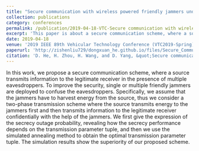 ```yaml
---
title: "Secure communication with wireless powered friendly jammers under multiple eavesdroppers"
collection: publications
category: conferences
permalink: /publication/2019-04-18-VTC-Secure communication with wireless powered friendly jammers under multiple eavesdroppers-number-2
excerpt: 'This paper is about a secure communication scheme, where a source transmits information to the legitimate receiver in the presence of multiple eavesdroppers.'
date: 2019-04-18
venue: '2019 IEEE 89th Vehicular Technology Conference (VTC2019-Spring)'
paperurl: 'http://zishenliu729/dongxuan_he.github.io/files/Secure_Communication_with_Wireless_Powered_Friendly_Jammers_under_Multiple_Eavesdroppers.pdf'
citation: 'D. He, H. Zhou, H. Wang, and D. Yang, &quot;Secure communication with wireless powered friendly jammers under multiple eavesdroppers,&quot; in <i>Proc. IEEE 89th Veh. Technol. Conf. (VTC-Spring)</i>, Kuala Lumpur, Malaysia, 2019, pp. 1–5.'
---
```


In this work, we propose a secure communication scheme, where a source transmits information to the legitimate receiver in the presence of multiple eavesdroppers. To improve the security, single or multiple friendly jammers are deployed to confuse the eavesdroppers. Specifically, we assume that the jammers have to harvest energy from the source, thus we consider a two-phase transmission scheme where the source transmits energy to the jammers first and then transmits information to the legitimate receiver confidentially with the help of the jammers. We first give the expression of the secrecy outage probability, revealing how the secrecy performance depends on the transmission parameter tuple, and then we use the simulated annealing method to obtain the optimal transmission parameter tuple. The simulation results show the superiority of our proposed scheme.

